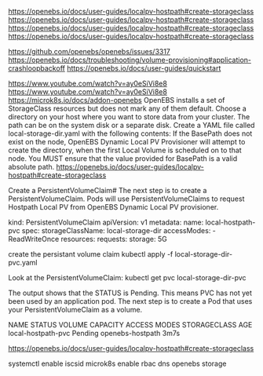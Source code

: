 https://openebs.io/docs/user-guides/localpv-hostpath#create-storageclass
https://openebs.io/docs/user-guides/localpv-hostpath#create-storageclass
https://openebs.io/docs/user-guides/localpv-hostpath#create-storageclass
https://openebs.io/docs/user-guides/localpv-hostpath#create-storageclass


https://github.com/openebs/openebs/issues/3317
https://openebs.io/docs/troubleshooting/volume-provisioning#application-crashloopbackoff
https://openebs.io/docs/user-guides/quickstart

https://www.youtube.com/watch?v=ay0eSiVi8e8
https://www.youtube.com/watch?v=ay0eSiVi8e8
https://microk8s.io/docs/addon-openebs
OpenEBS installs a set of StorageClass resources but does not mark any of them default. Choose a directory on your host where you want to store data from your cluster. The path can be on the system disk or a separate disk. Create a YAML file called local-storage-dir.yaml with the following contents:
If the BasePath does not exist on the node, OpenEBS Dynamic Local PV Provisioner will attempt to create the directory, when the first Local Volume is scheduled on to that node. You MUST ensure that the value provided for BasePath is a valid absolute path.
https://openebs.io/docs/user-guides/localpv-hostpath#create-storageclass

Create a PersistentVolumeClaim#
The next step is to create a PersistentVolumeClaim. Pods will use PersistentVolumeClaims to request Hostpath Local PV from OpenEBS Dynamic Local PV provisioner.

kind: PersistentVolumeClaim
apiVersion: v1
metadata:
  name: local-hostpath-pvc
spec:
  storageClassName: local-storage-dir
  accessModes:
    - ReadWriteOnce
  resources:
    requests:
      storage: 5G

create the persistant volume claim
kubectl apply -f local-storage-dir-pvc.yaml

Look at the PersistentVolumeClaim:
kubectl get pvc local-storage-dir-pvc

The output shows that the STATUS is Pending. This means PVC has not yet been used by an application pod. The next step is to create a Pod that uses your PersistentVolumeClaim as a volume.

NAME                 STATUS    VOLUME   CAPACITY   ACCESS MODES   STORAGECLASS       AGE
local-hostpath-pvc   Pending                                      openebs-hostpath   3m7s

https://openebs.io/docs/user-guides/localpv-hostpath#create-storageclass

systemctl enable iscsid
microk8s enable rbac dns openebs storage
